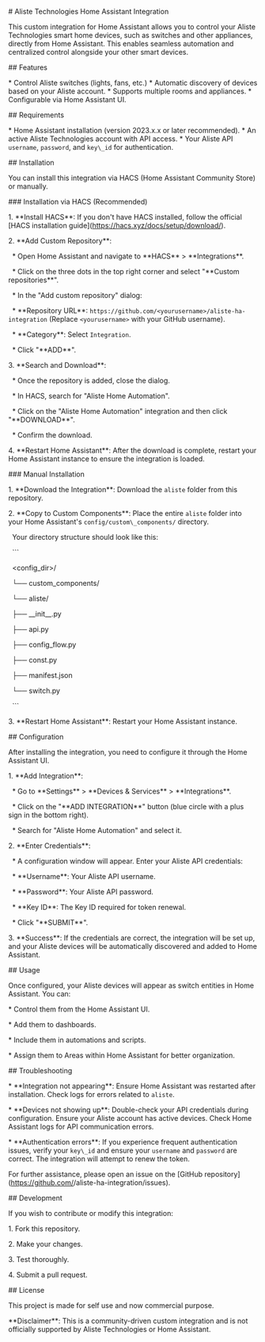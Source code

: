 \# Aliste Technologies Home Assistant Integration

This custom integration for Home Assistant allows you to control your Aliste Technologies smart home devices, such as switches and other appliances, directly from Home Assistant. This enables seamless automation and centralized control alongside your other smart devices.

\## Features

\*   Control Aliste switches (lights, fans, etc.)
\*   Automatic discovery of devices based on your Aliste account.
\*   Supports multiple rooms and appliances.
\*   Configurable via Home Assistant UI.



\## Requirements

\*   Home Assistant installation (version 2023.x.x or later recommended).
\*   An active Aliste Technologies account with API access.
\*   Your Aliste API `username`, `password`, and `key\_id` for authentication.

\## Installation

You can install this integration via HACS (Home Assistant Community Store) or manually.

\### Installation via HACS (Recommended)

1\.  \*\*Install HACS\*\*: If you don't have HACS installed, follow the official \[HACS installation guide](https://hacs.xyz/docs/setup/download/).

2\.  \*\*Add Custom Repository\*\*:

&nbsp;   \*   Open Home Assistant and navigate to \*\*HACS\*\* > \*\*Integrations\*\*.

&nbsp;   \*   Click on the three dots in the top right corner and select "\*\*Custom repositories\*\*".

&nbsp;   \*   In the "Add custom repository" dialog:

&nbsp;       \*   \*\*Repository URL\*\*: `https://github.com/<yourusername>/aliste-ha-integration` (Replace `<yourusername>` with your GitHub username).

&nbsp;       \*   \*\*Category\*\*: Select `Integration`.

&nbsp;   \*   Click "\*\*ADD\*\*".

3\.  \*\*Search and Download\*\*:

&nbsp;   \*   Once the repository is added, close the dialog.

&nbsp;   \*   In HACS, search for "Aliste Home Automation".

&nbsp;   \*   Click on the "Aliste Home Automation" integration and then click "\*\*DOWNLOAD\*\*".

&nbsp;   \*   Confirm the download.

4\.  \*\*Restart Home Assistant\*\*: After the download is complete, restart your Home Assistant instance to ensure the integration is loaded.



\### Manual Installation



1\.  \*\*Download the Integration\*\*: Download the `aliste` folder from this repository.

2\.  \*\*Copy to Custom Components\*\*: Place the entire `aliste` folder into your Home Assistant's `config/custom\_components/` directory.

&nbsp;   Your directory structure should look like this:

&nbsp;   ```

&nbsp;   <config\_dir>/

&nbsp;   └── custom\_components/

&nbsp;       └── aliste/

&nbsp;           ├── \_\_init\_\_.py

&nbsp;           ├── api.py

&nbsp;           ├── config\_flow.py

&nbsp;           ├── const.py

&nbsp;           ├── manifest.json

&nbsp;           └── switch.py

&nbsp;   ```

3\.  \*\*Restart Home Assistant\*\*: Restart your Home Assistant instance.



\## Configuration



After installing the integration, you need to configure it through the Home Assistant UI.



1\.  \*\*Add Integration\*\*:

&nbsp;   \*   Go to \*\*Settings\*\* > \*\*Devices \& Services\*\* > \*\*Integrations\*\*.

&nbsp;   \*   Click on the "\*\*ADD INTEGRATION\*\*" button (blue circle with a plus sign in the bottom right).

&nbsp;   \*   Search for "Aliste Home Automation" and select it.

2\.  \*\*Enter Credentials\*\*:

&nbsp;   \*   A configuration window will appear. Enter your Aliste API credentials:

&nbsp;       \*   \*\*Username\*\*: Your Aliste API username.

&nbsp;       \*   \*\*Password\*\*: Your Aliste API password.

&nbsp;       \*   \*\*Key ID\*\*: The Key ID required for token renewal.

&nbsp;   \*   Click "\*\*SUBMIT\*\*".

3\.  \*\*Success\*\*: If the credentials are correct, the integration will be set up, and your Aliste devices will be automatically discovered and added to Home Assistant.



\## Usage



Once configured, your Aliste devices will appear as switch entities in Home Assistant. You can:



\*   Control them from the Home Assistant UI.

\*   Add them to dashboards.

\*   Include them in automations and scripts.

\*   Assign them to Areas within Home Assistant for better organization.



\## Troubleshooting



\*   \*\*Integration not appearing\*\*: Ensure Home Assistant was restarted after installation. Check logs for errors related to `aliste`.

\*   \*\*Devices not showing up\*\*: Double-check your API credentials during configuration. Ensure your Aliste account has active devices. Check Home Assistant logs for API communication errors.

\*   \*\*Authentication errors\*\*: If you experience frequent authentication issues, verify your `key\_id` and ensure your `username` and `password` are correct. The integration will attempt to renew the token.



For further assistance, please open an issue on the \[GitHub repository](https://github.com/<yourusername>/aliste-ha-integration/issues).



\## Development



If you wish to contribute or modify this integration:



1\.  Fork this repository.

2\.  Make your changes.

3\.  Test thoroughly.

4\.  Submit a pull request.



\## License



This project is made for self use and now commercial purpose.


\*\*Disclaimer\*\*: This is a community-driven custom integration and is not officially supported by Aliste Technologies or Home Assistant.